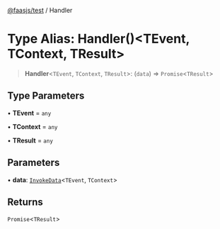 [@faasjs/test](../README.md) / Handler

# Type Alias: Handler()\<TEvent, TContext, TResult\>

> **Handler**\<`TEvent`, `TContext`, `TResult`\>: (`data`) => `Promise`\<`TResult`\>

## Type Parameters

• **TEvent** = `any`

• **TContext** = `any`

• **TResult** = `any`

## Parameters

• **data**: [`InvokeData`](InvokeData.md)\<`TEvent`, `TContext`\>

## Returns

`Promise`\<`TResult`\>
